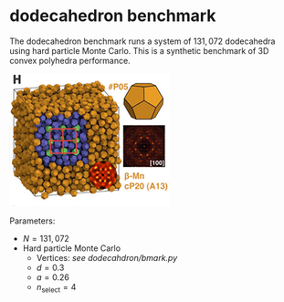 # dodecahedron benchmark

The dodecahedron benchmark runs a system of $131,072$ dodecahedra using hard particle Monte Carlo.
This is a synthetic benchmark of 3D convex polyhedra performance.

<img src="dodecahedron/dodecahedron.png" style="width: 280px;"/>

Parameters:

* $N = 131,072$
* Hard particle Monte Carlo
    * Vertices: *see dodecahdron/bmark.py*
    * $d = 0.3$
    * $a = 0.26$
    * $n_\mathrm{select} = 4$
